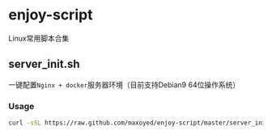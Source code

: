 # enjoy-script
Linux常用脚本合集

## server_init.sh
一键配置`Nginx + docker`服务器环境（目前支持Debian9 64位操作系统）

### Usage
```bash
curl -sSL https://raw.github.com/maxoyed/enjoy-script/master/server_init.sh | sh
```
